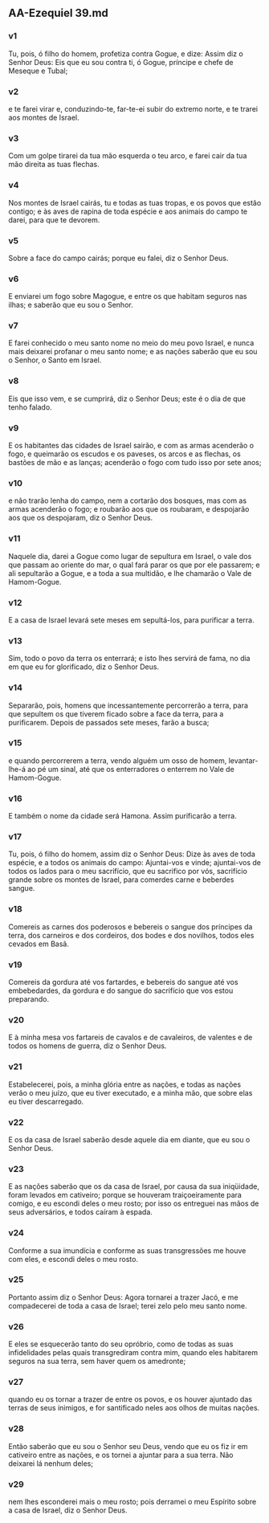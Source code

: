## AA-Ezequiel 39.md
### v1
 Tu, pois, ó filho do homem, profetiza contra Gogue, e dize: Assim diz o Senhor Deus: Eis que eu sou contra ti, ó Gogue, príncipe e chefe de Meseque e Tubal;
### v2
 e te farei virar e, conduzindo-te, far-te-ei subir do extremo norte, e te trarei aos montes de Israel.
### v3
 Com um golpe tirarei da tua mão esquerda o teu arco, e farei cair da tua mão direita as tuas flechas.
### v4
 Nos montes de Israel cairás, tu e todas as tuas tropas, e os povos que estão contigo; e às aves de rapina de toda espécie e aos animais do campo te darei, para que te devorem.
### v5
 Sobre a face do campo cairás; porque eu falei, diz o Senhor Deus.
### v6
 E enviarei um fogo sobre Magogue, e entre os que habitam seguros nas ilhas; e saberão que eu sou o Senhor.
### v7
 E farei conhecido o meu santo nome no meio do meu povo Israel, e nunca mais deixarei profanar o meu santo nome; e as nações saberão que eu sou o Senhor, o Santo em Israel.
### v8
 Eis que isso vem, e se cumprirá, diz o Senhor Deus; este é o dia de que tenho falado.
### v9
 E os habitantes das cidades de Israel sairão, e com as armas acenderão o fogo, e queimarão os escudos e os paveses, os arcos e as flechas, os bastões de mão e as lanças; acenderão o fogo com tudo isso por sete anos;
### v10
 e não trarão lenha do campo, nem a cortarão dos bosques, mas com as armas acenderão o fogo; e roubarão aos que os roubaram, e despojarão aos que os despojaram, diz o Senhor Deus.
### v11
 Naquele dia, darei a Gogue como lugar de sepultura em Israel, o vale dos que passam ao oriente do mar, o qual fará parar os que por ele passarem; e ali sepultarão a Gogue, e a toda a sua multidão, e lhe chamarão o Vale de Hamom-Gogue.
### v12
 E a casa de Israel levará sete meses em sepultá-los, para purificar a terra.
### v13
 Sim, todo o povo da terra os enterrará; e isto lhes servirá de fama, no dia em que eu for glorificado, diz o Senhor Deus.
### v14
 Separarão, pois, homens que incessantemente percorrerão a terra, para que sepultem os que tiverem ficado sobre a face da terra, para a purificarem. Depois de passados sete meses, farão a busca;
### v15
 e quando percorrerem a terra, vendo alguém um osso de homem, levantar-lhe-á ao pé um sinal, até que os enterradores o enterrem no Vale de Hamom-Gogue.
### v16
 E também o nome da cidade será Hamona. Assim purificarão a terra.
### v17
 Tu, pois, ó filho do homem, assim diz o Senhor Deus: Dize às aves de toda espécie, e a todos os animais do campo: Ajuntai-vos e vinde; ajuntai-vos de todos os lados para o meu sacrifício, que eu sacrifico por vós, sacrifício grande sobre os montes de Israel, para comerdes carne e beberdes sangue.
### v18
 Comereis as carnes dos poderosos e bebereis o sangue dos príncipes da terra, dos carneiros e dos cordeiros, dos bodes e dos novilhos, todos eles cevados em Basã.
### v19
 Comereis da gordura até vos fartardes, e bebereis do sangue até vos embebedardes, da gordura e do sangue do sacrifício que vos estou preparando.
### v20
 E à minha mesa vos fartareis de cavalos e de cavaleiros, de valentes e de todos os homens de guerra, diz o Senhor Deus.
### v21
 Estabelecerei, pois, a minha glória entre as nações, e todas as nações verão o meu juízo, que eu tiver executado, e a minha mão, que sobre elas eu tiver descarregado.
### v22
 E os da casa de Israel saberão desde aquele dia em diante, que eu sou o Senhor Deus.
### v23
 E as nações saberão que os da casa de Israel, por causa da sua iniqüidade, foram levados em cativeiro; porque se houveram traiçoeiramente para comigo, e eu escondi deles o meu rosto; por isso os entreguei nas mãos de seus adversários, e todos caíram à espada.
### v24
 Conforme a sua imundícia e conforme as suas transgressões me houve com eles, e escondi deles o meu rosto.
### v25
 Portanto assim diz o Senhor Deus: Agora tornarei a trazer Jacó, e me compadecerei de toda a casa de Israel; terei zelo pelo meu santo nome.
### v26
 E eles se esquecerão tanto do seu opróbrio, como de todas as suas infidelidades pelas quais transgrediram contra mim, quando eles habitarem seguros na sua terra, sem haver quem os amedronte;
### v27
 quando eu os tornar a trazer de entre os povos, e os houver ajuntado das terras de seus inimigos, e for santificado neles aos olhos de muitas nações.
### v28
 Então saberão que eu sou o Senhor seu Deus, vendo que eu os fiz ir em cativeiro entre as nações, e os tornei a ajuntar para a sua terra. Não deixarei lá nenhum deles;
### v29
 nem lhes esconderei mais o meu rosto; pois derramei o meu Espírito sobre a casa de Israel, diz o Senhor Deus.
